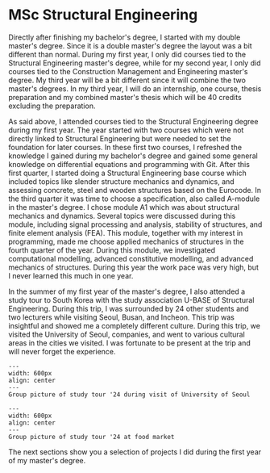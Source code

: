 # MSc Structural Engineering

Directly after finishing my bachelor's degree, I started with my double master's degree. Since it is a double master's degree the layout was a bit different than normal. During my first year, I only did courses tied to the Structural Engineering master's degree, while for my second year, I only did courses tied to the Construction Management and Engineering master's degree. My third year will be a bit different since it will combine the two master's degrees. In my third year, I will do an internship, one course, thesis preparation and my combined master's thesis which will be 40 credits excluding the preparation.

As said above, I attended courses tied to the Structural Engineering degree during my first year. The year started with two courses which were not directly linked to Structural Engineering but were needed to set the foundation for later courses. In these first two courses, I refreshed the knowledge I gained during my bachelor's degree and gained some general knowledge on differential equations and programming with Git. After this first quarter, I started doing a Structural Engineering base course which included topics like slender structure mechanics and dynamics, and assessing concrete, steel and wooden structures based on the Eurocode. In the third quarter it was time to choose a specification, also called A-module in the master's degree. I chose module A1 which was about structural mechanics and dynamics. Several topics were discussed during this module, including signal processing and analysis, stability of structures, and finite element analysis (FEA). This module, together with my interest in programming, made me choose applied mechanics of structures in the fourth quarter of the year. During this module, we investigated computational modelling, advanced constitutive modelling, and advanced mechanics of structures. During this year the work pace was very high, but I never learned this much in one year.

In the summer of my first year of the master's degree, I also attended a study tour to South Korea with the study association U-BASE of Structural Engineering. During this trip, I was surrounded by 24 other students and two lecturers while visiting Seoul, Busan, and Incheon. This trip was insightful and showed me a completely different culture. During this trip, we visited the University of Seoul, companies, and went to various cultural areas in the cities we visited. I was fortunate to be present at the trip and will never forget the experience.

```{figure} ../../figures/MSc/ST24_Seoul_CV.jpeg
---
width: 600px
align: center
---
Group picture of study tour '24 during visit of University of Seoul
```

```{figure} ../../figures/MSc/ST24_Seoul_Market.jpg
---
width: 600px
align: center
---
Group picture of study tour '24 at food market
```

The next sections show you a selection of projects I did during the first year of my master's degree.